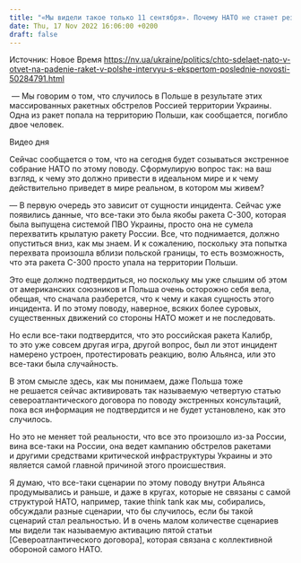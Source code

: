 ```yaml
---
title: "«Мы видели такое только 11 сентября». Почему НАТО не станет резко реагировать на падение ракет в Польше — аналитик"
date: Thu, 17 Nov 2022 16:06:00 +0200
draft: false
---
```

Источник: Новое Время https://nv.ua/ukraine/politics/chto-sdelaet-nato-v-otvet-na-padenie-raket-v-polshe-intervyu-s-ekspertom-poslednie-novosti-50284791.html


 — Мы говорим о том, что случилось в Польше в результате этих массированных ракетных обстрелов Россией территории Украины. Одна из ракет попала на территорию Польши, как сообщается, погибло двое человек. 

 Видео дня   

Сейчас сообщается о том, что на сегодня будет созываться экстренное собрание НАТО по этому поводу. Сформулирую вопрос так: на ваш взгляд, к чему это должно привести в идеальном мире и к чему действительно приведет в мире реальном, в котором мы живем?

— В первую очередь это зависит от сущности инцидента. Сейчас уже появились данные, что все-таки это была якобы ракета С-300, которая была выпущена системой ПВО Украины, просто она не сумела перехватить крылатую ракету России. Все, что поднимается, должно опуститься вниз, как мы знаем. И к сожалению, поскольку эта попытка перехвата произошла вблизи польской границы, то есть возможность, что эта ракета С-300 просто упала на территории Польши.

Это еще должно подтвердиться, но поскольку мы уже слышим об этом от американских союзников и Польша очень осторожно себя вела, обещая, что сначала разберется, что к чему и какая сущность этого инцидента. И по этому поводу, наверное, всяких более суровых, существенных движений со стороны НАТО может и не последовать.

Но если все-таки подтвердится, что это российская ракета Калибр, то это уже совсем другая игра, другой вопрос, был ли этот инцидент намерено устроен, протестировать реакцию, волю Альянса, или это все-таки была случайность.

В этом смысле здесь, как мы понимаем, даже Польша тоже не решается сейчас активировать так называемую четвертую статью североатлантического договора по поводу экстренных консультаций, пока вся информация не подтвердится и не будет установлено, как это случилось.

Но это не меняет той реальности, что все это произошло из-за России, вина все-таки на России, она ведет кампанию обстрелов ракетами и другими средствами критической инфраструктуры Украины и это является самой главной причиной этого происшествия.

Я думаю, что все-таки сценарии по этому поводу внутри Альянса продумывались и раньше, и даже в кругах, которые не связаны с самой структурой НАТО, например, такие think tank как мы, собирались, обсуждали разные сценарии, что бы случилось, если бы такой сценарий стал реальностью. И в очень малом количестве сценариев мы видели так называемую активацию пятой статьи [Североатлантического договора], которая связана с коллективной обороной самого НАТО.
